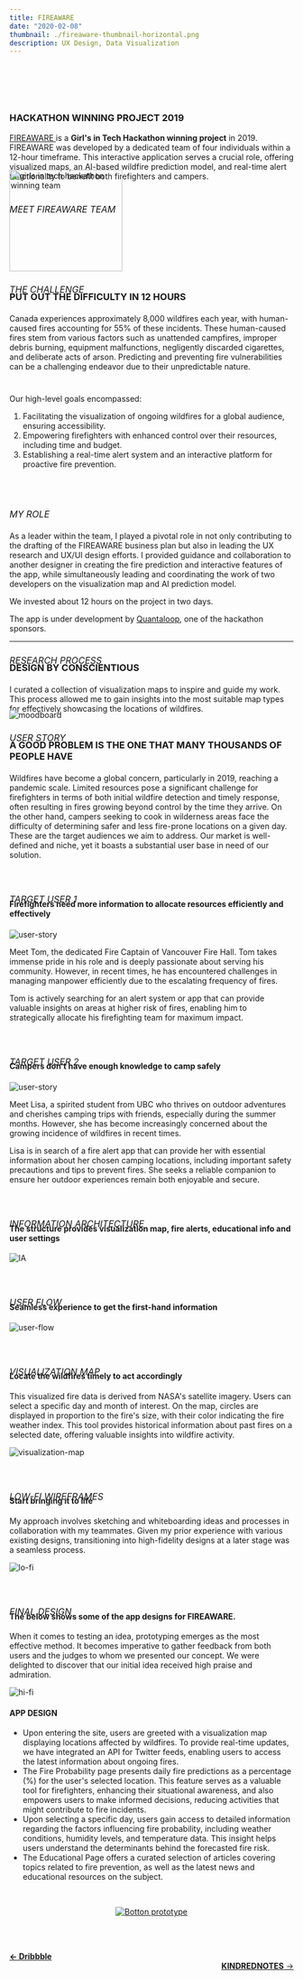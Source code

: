 ```yaml
---
title: FIREAWARE
date: "2020-02-08"
thumbnail: ./fireaware-thumbnail-horizontal.png
description: UX Design, Data Visualization
---
```


<h3 style="margin-top:100px; text-transform:uppercase">
Hackathon Winning Project 2019
</h3>

<p style="margin-bottom:40px">
<a href="https://devpost.com/software/girls_in_tech_vancouver">FIREAWARE </a>is a <b>Girl's in Tech Hackathon winning project</b> in 2019. FIREAWARE was developed by a dedicated team of four individuals within a 12-hour timeframe. This interactive application serves a crucial role, offering visualized maps, an AI-based wildfire prediction model, and real-time alert functionality to benefit both firefighters and campers.

</p>

<h6 style="font-size:16px; margin-bottom:-80px; text-transform:uppercase">
Meet FIREAWARE team </h6>

<body>
      <img src="./fireaware-team.jpg" alt="girls in tech hackathon winning team" width="200"
         height="180">
</body>

<h6 style=" font-size: 16px; margin-bottom:-30px; text-transform:uppercase">
The Challenge </h6>

<h3 style="margin-bottom:20px; text-transform:uppercase">
Put out the difficulty in 12 Hours </h3>

<p style="margin-bottom:40px">
Canada experiences approximately 8,000 wildfires each year, with human-caused fires accounting for 55% of these incidents. These human-caused fires stem from various factors such as unattended campfires, improper debris burning, equipment malfunctions, negligently discarded cigarettes, and deliberate acts of arson. Predicting and preventing fire vulnerabilities can be a challenging endeavor due to their unpredictable nature.

Our high-level goals encompassed:

1. Facilitating the visualization of ongoing wildfires for a global audience, ensuring accessibility.
2. Empowering firefighters with enhanced control over their resources, including time and budget.
3. Establishing a real-time alert system and an interactive platform for proactive fire prevention.
   </p>
   </br>
   </br>

<h6 style="font-size: 16px; margin-bottom:20px; text-transform:uppercase">
My role 
</h6>

As a leader within the team, I played a pivotal role in not only contributing to the drafting of the FIREAWARE business plan but also in leading the UX research and UX/UI design efforts. I provided guidance and collaboration to another designer in creating the fire prediction and interactive features of the app, while simultaneously leading and coordinating the work of two developers on the visualization map and AI prediction model.

We invested about 12 hours on the project in two days.

The app is under development by <a href="https://quantaloop.com/"> Quantaloop</a>, one of the hackathon sponsors.

---

<h6 style=" font-size: 16px; margin-bottom:-30px; text-transform:uppercase">
Research Process </h6>

<h3 style="margin-bottom:20px; text-transform:uppercase">
Design by conscientious </h3>

I curated a collection of visualization maps to inspire and guide my work. This process allowed me to gain insights into the most suitable map types for effectively showcasing the locations of wildfires.

<div style="margin-bottom:20px; margin-top:-20px" class="kg-card kg-image-card kg-width-full">

![moodboard](./fireaware1.png)

</div>

<h6 style=" font-size: 16px; margin-bottom:-30px; text-transform:uppercase">
User story </h6>

<h3 style="margin-bottom:20px; text-transform:uppercase">
A good problem is the one that many thousands of people have </h3>

Wildfires have become a global concern, particularly in 2019, reaching a pandemic scale. Limited resources pose a significant challenge for firefighters in terms of both initial wildfire detection and timely response, often resulting in fires growing beyond control by the time they arrive. On the other hand, campers seeking to cook in wilderness areas face the difficulty of determining safer and less fire-prone locations on a given day. These are the target audiences we aim to address. Our market is well-defined and niche, yet it boasts a substantial user base in need of our solution.

<h6 style=" font-size: 16px; margin-bottom:-30px; margin-top:60px; text-transform:uppercase">
Target User 1</h6>

<h4 style="margin-bottom:20px">
Firefighters need more information to allocate resources efficiently and effectively</h4>

<div class="margin-top:-80px; kg-card kg-image-card kg-width-full">

![user-story](./fireaware2.png)

</div>

Meet Tom, the dedicated Fire Captain of Vancouver Fire Hall. Tom takes immense pride in his role and is deeply passionate about serving his community. However, in recent times, he has encountered challenges in managing manpower efficiently due to the escalating frequency of fires. 

Tom is actively searching for an alert system or app that can provide valuable insights on areas at higher risk of fires, enabling him to strategically allocate his firefighting team for maximum impact.

<h6 style=" font-size: 16px; margin-bottom:-30px; margin-top:60px; text-transform:uppercase">
Target User 2</h6>

<h4 style="margin-bottom:20px">
Campers don't have enough knowledge to camp safely</h4>

<div class="margin-top:-20px; kg-card kg-image-card kg-width-full">

![user-story](./fireaware3.png)

</div>

Meet Lisa, a spirited student from UBC who thrives on outdoor adventures and cherishes camping trips with friends, especially during the summer months. However, she has become increasingly concerned about the growing incidence of wildfires in recent times. 

Lisa is in search of a fire alert app that can provide her with essential information about her chosen camping locations, including important safety precautions and tips to prevent fires. She seeks a reliable companion to ensure her outdoor experiences remain both enjoyable and secure.

<h6 style=" font-size: 16px; margin-bottom:-30px; margin-top:60px; text-transform:uppercase">
Information Architecture</h6>

#### The structure provides visualization map, fire alerts, educational info and user settings

<div class="kg-card kg-image-card kg-width-full">

![IA](./fireaware4.png)

</div>

<h6 style=" font-size: 16px; margin-bottom:-30px; margin-top:60px; text-transform:uppercase">
user flow</h6>

#### Seamless experience to get the first-hand information

<div class="kg-card kg-image-card kg-width-full">

![user-flow](./fireaware5.png)

</div>

<h6 style=" font-size: 16px; margin-bottom:-30px; margin-top:60px; text-transform:uppercase">
VISUALIZATION MAP</h6>

#### Locate the wildfires timely to act accordingly

This visualized fire data is derived from NASA's satellite imagery. Users can select a specific day and month of interest. On the map, circles are displayed in proportion to the fire's size, with their color indicating the fire weather index. This tool provides historical information about past fires on a selected date, offering valuable insights into wildfire activity.

<div class="kg-card kg-image-card kg-width-full">

![visualization-map](./fireaware7.png)

</div>

<h6 style=" font-size: 16px; margin-bottom:-30px; margin-top:60px; text-transform:uppercase">
Low-Fi wireframes</h6>

#### Start bringing it to life

My approach involves sketching and whiteboarding ideas and processes in collaboration with my teammates. Given my prior experience with various existing designs, transitioning into high-fidelity designs at a later stage was a seamless process.

<div class="kg-card kg-image-card kg-width-full">

![lo-fi](./fireaware6.png)

</div>

<h6 style=" font-size: 16px; margin-bottom:-30px; margin-top:60px; text-transform:uppercase">
Final design</h6>

#### The below shows some of the app designs for FIREAWARE.

When it comes to testing an idea, prototyping emerges as the most effective method. It becomes imperative to gather feedback from both users and the judges to whom we presented our concept. We were delighted to discover that our initial idea received high praise and admiration.

<div class="kg-card kg-image-card kg-width-full">

![hi-fi](./fireaware9.png)

</div>

#### APP DESIGN

- Upon entering the site, users are greeted with a visualization map displaying locations affected by wildfires. To provide real-time updates, we have integrated an API for Twitter feeds, enabling users to access the latest information about ongoing fires.
- The Fire Probability page presents daily fire predictions as a percentage (%) for the user's selected location. This feature serves as a valuable tool for firefighters, enhancing their situational awareness, and also empowers users to make informed decisions, reducing activities that might contribute to fire incidents.
- Upon selecting a specific day, users gain access to detailed information regarding the factors influencing fire probability, including weather conditions, humidity levels, and temperature data. This insight helps users understand the determinants behind the forecasted fire risk.
- The Educational Page offers a curated selection of articles covering topics related to fire prevention, as well as the latest news and educational resources on the subject.

<br/>

<a href="https://invis.io/RKW1VR5YQX6" align="center" target="_blank">

![Botton prototype](./view-the-prototype.svg)

</a>

<br/><br/>

<div style="text-align-last:start;">
  <a href='/Dribbble'>
    <b>&#8592; Dribbble</b>
  </a>
</div>


<div style=text-align-last:end>
  
<a href='/kindrednotes'>
       <b>KINDREDNOTES</b> &#8594; 
      </a>
</div>
